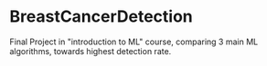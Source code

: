 # BreastCancerDetection
Final Project in "introduction to ML" course, comparing 3 main ML algorithms, towards highest detection rate.
